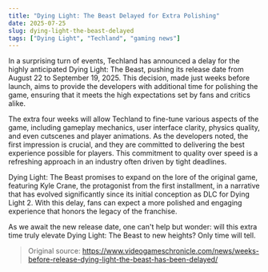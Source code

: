 ```yaml
---
title: "Dying Light: The Beast Delayed for Extra Polishing"
date: 2025-07-25
slug: dying-light-the-beast-delayed
tags: ["Dying Light", "Techland", "gaming news"]
---
```


In a surprising turn of events, Techland has announced a delay for the highly anticipated Dying Light: The Beast, pushing its release date from August 22 to September 19, 2025. This decision, made just weeks before launch, aims to provide the developers with additional time for polishing the game, ensuring that it meets the high expectations set by fans and critics alike.

The extra four weeks will allow Techland to fine-tune various aspects of the game, including gameplay mechanics, user interface clarity, physics quality, and even cutscenes and player animations. As the developers noted, the first impression is crucial, and they are committed to delivering the best experience possible for players. This commitment to quality over speed is a refreshing approach in an industry often driven by tight deadlines.

Dying Light: The Beast promises to expand on the lore of the original game, featuring Kyle Crane, the protagonist from the first installment, in a narrative that has evolved significantly since its initial conception as DLC for Dying Light 2. With this delay, fans can expect a more polished and engaging experience that honors the legacy of the franchise.

As we await the new release date, one can't help but wonder: will this extra time truly elevate Dying Light: The Beast to new heights? Only time will tell.
> Original source: https://www.videogameschronicle.com/news/weeks-before-release-dying-light-the-beast-has-been-delayed/